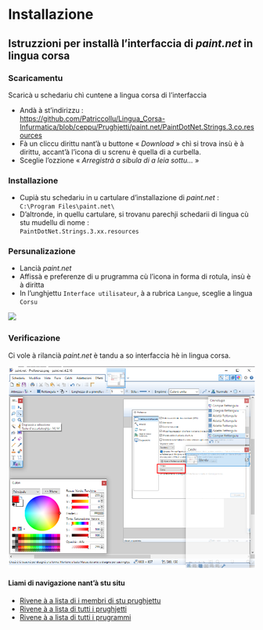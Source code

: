 # Installazione

## Istruzzioni per installà l’interfaccia di _paint.net_ in lingua corsa

### Scaricamentu

Scaricà u schedariu chì cuntene a lingua corsa di l’interfaccia
- Andà à st’indirizzu :  
https://github.com/Patriccollu/Lingua_Corsa-Infurmatica/blob/ceppu/Prughjetti/paint.net/PaintDotNet.Strings.3.co.resources
- Fà un cliccu dirittu nant’à u buttone « _Download_ » chì si trova insù è à dirittu, accant’à l’icona di u screnu è quella di a curbella.
- Sceglie l’ozzione « _Arregistrà a sibula di a leia sottu…_ »

### Installazione

- Cupià stu schedariu in u cartulare d’installazione di _paint.net_ :  
`C:\Program Files\paint.net\`
- D’altronde, in quellu cartulare, si trovanu parechji schedarii di lingua cù stu mudellu di nome :  
`PaintDotNet.Strings.3.xx.resources`

### Persunalizazione

- Lancià _paint.net_
- Affissà e preferenze di u prugramma cù l’icona in forma di rotula, insù è à diritta
- In l’unghjettu `Interface utilisateur`, à a rubrica `Langue`, sceglie a lingua `Corsu`

<img src = "Fiure/Param%C3%A8tres.png">

### Verificazione

Ci vole à rilancià _paint.net_ è tandu a so interfaccia hè in lingua corsa.

<img src = "Fiure/Interfaccia%20in%20corsu.png">

#### Liami di navigazione nant’à stu situ
- [Rivene à a lista di i membri di stu prughjettu](./)
- [Rivene à a lista di tutti i prughjetti](../)
- [Rivene à a lista di tutti i prugrammi](../../../../#readme)
